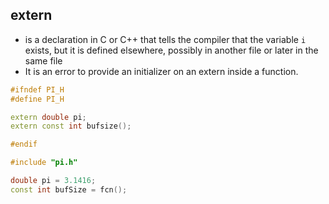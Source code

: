 ## extern
- is a declaration in C or C++ that tells the compiler that the variable `i` exists, but it is defined elsewhere, possibly in another file or later in the same file
- It is an error to provide an initializer on an extern inside a function.
```cpp title=PI.h
#ifndef PI_H
#define PI_H

extern double pi; 
extern const int bufsize();

#endif

```

```cpp title=PI.cpp
#include "pi.h"

double pi = 3.1416;
const int bufSize = fcn();
```